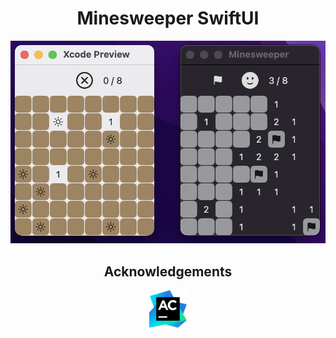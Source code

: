<div align="center">

# Minesweeper SwiftUI

![showcase](assets/showcase.png)

## Acknowledgements

<div>
<img src="assets/AppCode_icon.png" width="60" height="60" alt="AppCode">
</div>

</div>